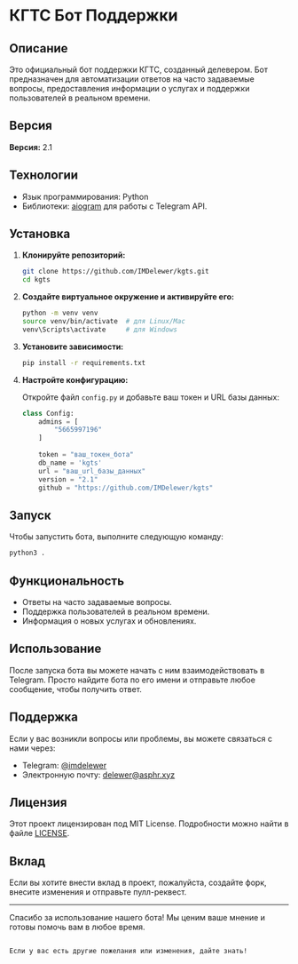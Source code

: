 # КГТС Бот Поддержки

## Описание

Это официальный бот поддержки КГТС, созданный делевером. Бот предназначен для автоматизации ответов на часто задаваемые вопросы, предоставления информации о услугах и поддержки пользователей в реальном времени.

## Версия

**Версия:** 2.1

## Технологии

- Язык программирования: Python
- Библиотеки: [aiogram](https://github.com/aiogram/aiogram) для работы с Telegram API.

## Установка

1. **Клонируйте репозиторий:**

   ```bash
   git clone https://github.com/IMDelewer/kgts.git
   cd kgts
   ```

2. **Создайте виртуальное окружение и активируйте его:**

   ```bash
   python -m venv venv
   source venv/bin/activate  # для Linux/Mac
   venv\Scripts\activate     # для Windows
   ```

3. **Установите зависимости:**

   ```bash
   pip install -r requirements.txt
   ```

4. **Настройте конфигурацию:**

   Откройте файл `config.py` и добавьте ваш токен и URL базы данных:

   ```python
   class Config:
       admins = [
           "5665997196"
       ]
       
       token = "ваш_токен_бота"
       db_name = 'kgts'
       url = "ваш_url_базы_данных"
       version = "2.1"
       github = "https://github.com/IMDelewer/kgts"
   ```

## Запуск

Чтобы запустить бота, выполните следующую команду:

```bash
python3 .
```

## Функциональность

- Ответы на часто задаваемые вопросы.
- Поддержка пользователей в реальном времени.
- Информация о новых услугах и обновлениях.

## Использование

После запуска бота вы можете начать с ним взаимодействовать в Telegram. Просто найдите бота по его имени и отправьте любое сообщение, чтобы получить ответ.

## Поддержка

Если у вас возникли вопросы или проблемы, вы можете связаться с нами через:

- Telegram: [@imdelewer](https://t.me/imdelewer)
- Электронную почту: <delewer@asphr.xyz>

## Лицензия

Этот проект лицензирован под MIT License. Подробности можно найти в файле [LICENSE](LICENSE).

## Вклад

Если вы хотите внести вклад в проект, пожалуйста, создайте форк, внесите изменения и отправьте пулл-реквест.

---

Спасибо за использование нашего бота! Мы ценим ваше мнение и готовы помочь вам в любое время.
```

Если у вас есть другие пожелания или изменения, дайте знать!
```
